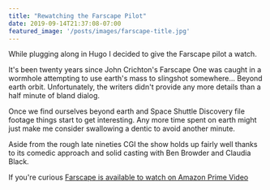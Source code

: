 ```yaml
---
title: "Rewatching the Farscape Pilot"
date: 2019-09-14T21:37:08-07:00
featured_image: '/posts/images/farscape-title.jpg'
---
```

While plugging along in Hugo I decided to give the Farscape pilot a watch. 

It's been twenty years since John Crichton's Farscape One was caught in a wormhole attempting to use earth's mass to slingshot somewhere... Beyond earth orbit. Unfortunately, the writers didn't provide any more details than a half minute of bland dialog.

Once we find ourselves beyond earth and Space Shuttle Discovery file footage things start to get interesting. Any more time spent on earth might just make me consider swallowing a dentic to avoid another minute. 

Aside from the rough late nineties CGI the show holds up fairly well thanks to its comedic approach and solid casting with Ben Browder and Claudia Black. 

If you're curious [Farscape is available to watch on Amazon Prime Video](https://www.amazon.com/gp/video/detail/B07PNDDZGY/ "Farscape atn Amazon")
